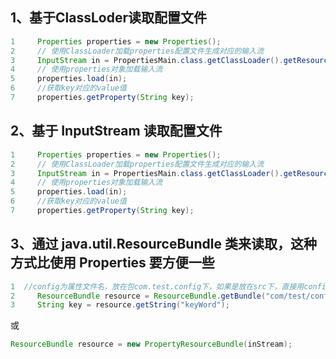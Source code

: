 ## 1、基于ClassLoder读取配置文件

```java
1     Properties properties = new Properties();
2     // 使用ClassLoader加载properties配置文件生成对应的输入流
3     InputStream in = PropertiesMain.class.getClassLoader().getResourceAsStream("config/config.properties");
4     // 使用properties对象加载输入流
5     properties.load(in);
6     //获取key对应的value值
7     properties.getProperty(String key);

```

## 2、基于 InputStream 读取配置文件

```java
1     Properties properties = new Properties();
2     // 使用ClassLoader加载properties配置文件生成对应的输入流
3     InputStream in = PropertiesMain.class.getClassLoader().getResourceAsStream("config/config.properties");
4     // 使用properties对象加载输入流
5     properties.load(in);
6     //获取key对应的value值
7     properties.getProperty(String key);
```

## 3、通过 java.util.ResourceBundle 类来读取，这种方式比使用 Properties 要方便一些

```java
1  //config为属性文件名，放在包com.test.config下，如果是放在src下，直接用config即可  
2     ResourceBundle resource = ResourceBundle.getBundle("com/test/config/config");
3     String key = resource.getString("keyWord"); 
```

或

```java
ResourceBundle resource = new PropertyResourceBundle(inStream);
```

